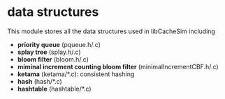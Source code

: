 # data structures 

This module stores all the data structures used in libCacheSim including 
* **priority queue** (pqueue.h/.c)
* **splay tree** (splay.h/.c)
* **bloom filter** (bloom.h/.c)
* **miminal increment counting bloom filter** (minimalIncrementCBF.h/.c)
* **ketama** (ketama/*.c): consistent hashing 
* **hash** (hash/*.c) 
* **hashtable** (hashtable/*.c)


